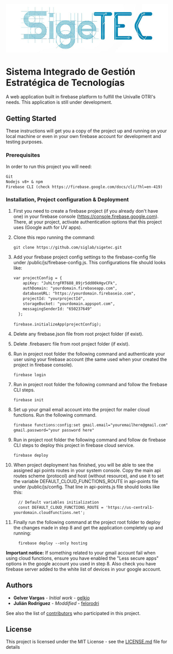 ![alt text](https://github.com/siglab/sigetec/blob/material/public/img/SIGETEC_Logo.jpg)
# Sistema Integrado de Gestión Estratégica de Tecnologías

A web application built in firebase platform to fulfill the Univalle OTRI's needs.
This application is still under development.

## Getting Started

These instructions will get you a copy of the project up and running on your local machine or even in your own firebase account for development and testing purposes. 

### Prerequisites 

In order to run this project you will need:

	Git
	Nodejs v8+ & npm
	Firebase CLI (check https://firebase.google.com/docs/cli/?hl=en-419)

### Installation, Project configuration & Deployment

1. First you need to create a firebase project (if you already don't have one) in your firebase console (https://console.firebase.google.com). There, at your project, activate authentication options that this project uses (Google auth for UV apps).

2. Clone this repo running the command:

	```
	git clone https://github.com/siglab/sigetec.git
	```

3. Add your firebase project config settings to the firebase-config file under /public/js/firebase-config.js. This configurations file should looks like:

	```
	var projectConfig = {
	    apiKey: "JuhLtrgFRT688_89jr5dd00kHgvCFk",
	    authDomain: "yourdomain.firebaseapp.com",
	    databaseURL: "https://yourdomain.firebaseio.com",
	    projectId: "yourprojectId",
	    storageBucket: "yourdomain.appspot.com",
	    messagingSenderId: "650237649"
	  };

	firebase.initializeApp(projectConfig);
	```

4. Delete any firebase.json file from root project folder (if exist).

5. Delete .firebaserc file from root project folder (if exist).

6. Run in project root folder the following command and authenticate your user using your firebase account (the same used when your created the project in firebase console).

	```
	firebase login
	```

7. Run in project root folder the following command and follow the firebase CLI steps.

	```
	firebase init
	```

8. Set up your gmail email account into the project for mailer cloud functions. Run the following command.

	```
	firebase functions:config:set gmail.email="youremailhere@gmail.com" gmail.password="your password here"
	```

9. Run in project root folder the following command and follow de firebase CLI steps to deploy this project in firebase cloud service.

	```
	firebase deploy
	```

10. When project deployment has finished, you will be able to see the assigned api points routes in your system console. Copy the main api routes scheme (protocol) and host (without resource), and use it to set the variable DEFAULT_CLOUD_FUNCTIONS_ROUTE in api-points file under /public/js/config. That line in api-points.js file should looks like this:  

	```
	  // Default variables initialization
	  const DEFAULT_CLOUD_FUNCTIONS_ROUTE = 'https://us-central1-yourdomain.cloudfunctions.net';
	```

9. Finally run the following command at the project root folder to deploy the changes made in step 8 and get the application completely up and running:  

	```
	  firebase deploy --only hosting
	```

**Important notice:** If something related to your gmail account fail when using cloud functions, ensure you have enabled the "Less secure apps" options in the google account you used in step 8. Also check you have firebase server added to the white list of devices in your google account.

## Authors

* **Gelver Vargas**    - *Initial work* - [gelkio](https://github.com/gelkio)
* **Julián Rodríguez** - *Moddified*    - [felorodri](https://github.com/felorodri)

See also the list of [contributors](https://github.com/siglab/sigetec/graphs/contributors) who participated in this project.

## License

This project is licensed under the MIT License - see the [LICENSE.md](LICENSE) file for details